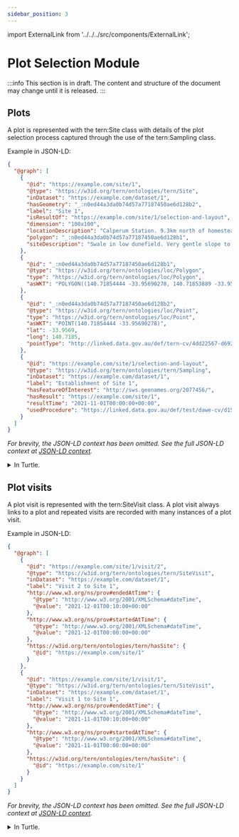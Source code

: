 ```yaml
---
sidebar_position: 3
---
```


import ExternalLink from '../../../src/components/ExternalLink';

# Plot Selection Module

:::info
This section is in draft. The content and structure of the document may change until it is released.
:::

## Plots

A plot is represented with the <ExternalLink href="https://w3id.org/tern/ontologies/tern/Site">tern:Site</ExternalLink> class with details of the plot selection process captured through the use of the <ExternalLink href="https://w3id.org/tern/ontologies/tern/Sampling">tern:Sampling</ExternalLink> class.

Example in JSON-LD:

```json
{
  "@graph": [
    {
      "@id": "https://example.com/site/1",
      "@type": "https://w3id.org/tern/ontologies/tern/Site",
      "inDataset": "https://example.com/dataset/1",
      "hasGeometry": "_:n0ed44a3da0b74d57a77187450ae6d128b2",
      "label": "Site 1",
      "isResultOf": "https://example.com/site/1/selection-and-layout",
      "dimension": "100x100",
      "locationDescription": "Calperum Station. 9.3km north of homestead. 24km north of Renmark",
      "polygon": "_:n0ed44a3da0b74d57a77187450ae6d128b1",
      "siteDescription": "Swale in low dunefield. Very gentle slope to the north. Northern edge is just on the edge of dune slope. Fire- south east corner was burnt in January 2014. Rest of the site is long unburnt. Fire has come in 30m at the south east corner. Some scattered surface strew- limestone but low cover. Introduced plant effect is minimal- none noted. Homogeneity- community is contained to the plot at the moment due to effect of fire. Some Eucalyptus gracilis close to the road have been cut for timber but have long regenerated."
    },
    {
      "@id": "_:n0ed44a3da0b74d57a77187450ae6d128b1",
      "@type": "https://w3id.org/tern/ontologies/loc/Polygon",
      "type": "https://w3id.org/tern/ontologies/loc/Polygon",
      "asWKT": "POLYGON((140.71854444 -33.95690278, 140.71853889 -33.95601667, 140.71963056 -33.95600556, 140.71962778 -33.95690556, 140.71854444 -33.95690278))"
    },
    {
      "@id": "_:n0ed44a3da0b74d57a77187450ae6d128b2",
      "@type": "https://w3id.org/tern/ontologies/loc/Point",
      "type": "https://w3id.org/tern/ontologies/loc/Point",
      "asWKT": "POINT(140.71854444 -33.95690278)",
      "lat": -33.9569,
      "long": 140.7185,
      "pointType": "http://linked.data.gov.au/def/tern-cv/4dd22567-d692-44e7-b29d-b80eaff829dc"
    },
    {
      "@id": "https://example.com/site/1/selection-and-layout",
      "@type": "https://w3id.org/tern/ontologies/tern/Sampling",
      "inDataset": "https://example.com/dataset/1",
      "label": "Establishment of Site 1",
      "hasFeatureOfInterest": "http://sws.geonames.org/2077456/",
      "hasResult": "https://example.com/site/1",
      "resultTime": "2021-11-01T00:00:00+00:00",
      "usedProcedure": "https://linked.data.gov.au/def/test/dawe-cv/d15d05db-5007-411e-b257-105ef4f76821"
    }
  ]
}
```

_For brevity, the JSON-LD context has been omitted. See the full JSON-LD context at [JSON-LD context](/tern-ontology/dev-guide/json-ld-context)._

<details>
    <summary>In Turtle.</summary>

<p>

```
@prefix tern: <https://w3id.org/tern/ontologies/tern/> .
@prefix tern-loc: <https://w3id.org/tern/ontologies/loc/> .
@prefix rdfs: <http://www.w3.org/2000/01/rdf-schema#> .
@prefix dcterms: <http://purl.org/dc/terms/> .
@prefix xsd: <http://www.w3.org/2001/XMLSchema#> .
@prefix geosparql: <http://www.opengis.net/ont/geosparql#> .
@prefix geo: <http://www.w3.org/2003/01/geo/wgs84_pos#> .
@prefix sosa: <http://www.w3.org/ns/sosa/> .
@prefix void: <http://rdfs.org/ns/void#> .
@prefix prov: <http://www.w3.org/ns/prov#> .

<https://example.com/site/1> a tern:Site ;
    rdfs:label "Site 1" ;
    tern:dimension "100x100" ;
    tern:locationDescription "Calperum Station. 9.3km north of homestead. 24km north of Renmark" ;
    tern:siteDescription "Swale in low dunefield. Very gentle slope to the north. Northern edge is just on the edge of dune slope. Fire- south east corner was burnt in January 2014. Rest of the site is long unburnt. Fire has come in 30m at the south east corner. Some scattered surface strew- limestone but low cover. Introduced plant effect is minimal- none noted. Homogeneity- community is contained to the plot at the moment due to effect of fire. Some Eucalyptus gracilis close to the road have been cut for timber but have long regenerated." ;
    tern:polygon [
        a tern-loc:Polygon ;
        dcterms:type tern-loc:Polygon ;
        geosparql:asWKT "POLYGON((140.71854444 -33.95690278, 140.71853889 -33.95601667, 140.71963056 -33.95600556, 140.71962778 -33.95690556, 140.71854444 -33.95690278))"^^<http://www.opengis.net/ont/geosparql#wktLiteral> ;
    ] ;
    geosparql:hasGeometry [
        a tern-loc:Point ;
        dcterms:type tern-loc:Point ;
        geosparql:asWKT "POINT(140.71854444 -33.95690278)"^^<http://www.opengis.net/ont/geosparql#wktLiteral> ;
        geo:lat "-3.39569e+01"^^xsd:double ;
        geo:long "1.407185e+02"^^xsd:double ;
        tern-loc:pointType <http://linked.data.gov.au/def/tern-cv/4dd22567-d692-44e7-b29d-b80eaff829dc> ;
    ] ;
    sosa:isResultOf <https://example.com/site/1/selection-and-layout> ;
    void:inDataset <https://example.com/dataset/1> ;
.

<https://example.com/site/1/selection-and-layout> a tern:Sampling ;
    rdfs:label "Establishment of Site 1" ;
    sosa:hasFeatureOfInterest <http://sws.geonames.org/2077456/> ;
    sosa:hasResult <https://example.com/site/1> ;
    sosa:resultTime "2021-11-01T00:00:00Z"^^xsd:dateTime ;
    sosa:usedProcedure <https://linked.data.gov.au/def/test/dawe-cv/d15d05db-5007-411e-b257-105ef4f76821> ;
    void:inDataset <https://example.com/dataset/1> ;
.
```

</p>
    
</details>

## Plot visits

A plot visit is represented with the <ExternalLink href="https://w3id.org/tern/ontologies/tern/SiteVisit">tern:SiteVisit</ExternalLink> class. A plot visit always links to a plot and repeated visits are recorded with many instances of a plot visit.

Example in JSON-LD:

```json
{
  "@graph": [
    {
      "@id": "https://example.com/site/1/visit/2",
      "@type": "https://w3id.org/tern/ontologies/tern/SiteVisit",
      "inDataset": "https://example.com/dataset/1",
      "label": "Visit 2 to Site 1",
      "http://www.w3.org/ns/prov#endedAtTime": {
        "@type": "http://www.w3.org/2001/XMLSchema#dateTime",
        "@value": "2021-12-01T00:10:00+00:00"
      },
      "http://www.w3.org/ns/prov#startedAtTime": {
        "@type": "http://www.w3.org/2001/XMLSchema#dateTime",
        "@value": "2021-12-01T00:00:00+00:00"
      },
      "https://w3id.org/tern/ontologies/tern/hasSite": {
        "@id": "https://example.com/site/1"
      }
    },
    {
      "@id": "https://example.com/site/1/visit/1",
      "@type": "https://w3id.org/tern/ontologies/tern/SiteVisit",
      "inDataset": "https://example.com/dataset/1",
      "label": "Visit 1 to Site 1",
      "http://www.w3.org/ns/prov#endedAtTime": {
        "@type": "http://www.w3.org/2001/XMLSchema#dateTime",
        "@value": "2021-11-01T00:10:00+00:00"
      },
      "http://www.w3.org/ns/prov#startedAtTime": {
        "@type": "http://www.w3.org/2001/XMLSchema#dateTime",
        "@value": "2021-11-01T00:00:00+00:00"
      },
      "https://w3id.org/tern/ontologies/tern/hasSite": {
        "@id": "https://example.com/site/1"
      }
    }
  ]
}
```

_For brevity, the JSON-LD context has been omitted. See the full JSON-LD context at [JSON-LD context](/tern-ontology/dev-guide/json-ld-context)._

<details>
    <summary>In Turtle.</summary>

<p>

```
@prefix tern: <https://w3id.org/tern/ontologies/tern/> .
@prefix tern-loc: <https://w3id.org/tern/ontologies/loc/> .
@prefix rdfs: <http://www.w3.org/2000/01/rdf-schema#> .
@prefix dcterms: <http://purl.org/dc/terms/> .
@prefix xsd: <http://www.w3.org/2001/XMLSchema#> .
@prefix geosparql: <http://www.opengis.net/ont/geosparql#> .
@prefix geo: <http://www.w3.org/2003/01/geo/wgs84_pos#> .
@prefix sosa: <http://www.w3.org/ns/sosa/> .
@prefix void: <http://rdfs.org/ns/void#> .
@prefix prov: <http://www.w3.org/ns/prov#> .

<https://example.com/site/1/visit/1> a tern:SiteVisit ;
    rdfs:label "Visit 1 to Site 1" ;
    void:inDataset <https://example.com/dataset/1> ;
    prov:startedAtTime "2021-11-01T00:00:00Z"^^xsd:dateTime ;
    prov:endedAtTime "2021-11-01T00:10:00Z"^^xsd:dateTime ;
    tern:hasSite <https://example.com/site/1> ;
.

<https://example.com/site/1/visit/2> a tern:SiteVisit ;
    rdfs:label "Visit 2 to Site 1" ;
    void:inDataset <https://example.com/dataset/1> ;
    prov:startedAtTime "2021-12-01T00:00:00Z"^^xsd:dateTime ;
    prov:endedAtTime "2021-12-01T00:10:00Z"^^xsd:dateTime ;
    tern:hasSite <https://example.com/site/1> ;
.
```

</p>
    
</details>
